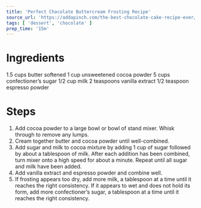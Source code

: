 ```yaml
---
title: 'Perfect Chocolate Buttercream Frosting Recipe'
source_url: 'https://addapinch.com/the-best-chocolate-cake-recipe-ever/'
tags: [ 'dessert', 'chocolate' ]
prep_time: '15m'
---
```

# Ingredients
1.5 cups butter softened
1 cup unsweetened cocoa powder
5 cups confectioner’s sugar
1/2 cup milk
2 teaspoons vanilla extract
1/2 teaspoon espresso powder

# Steps
1. Add cocoa powder to a large bowl or bowl of stand mixer. Whisk through to remove any lumps.
2. Cream together butter and cocoa powder until well-combined.
3. Add sugar and milk to cocoa mixture by adding 1 cup of sugar followed by about a tablespoon of milk. After each addition has been combined, turn mixer onto a high speed for about a minute. Repeat until all sugar and milk have been added.
4. Add vanilla extract and espresso powder and combine well.
5. If frosting appears too dry, add more milk, a tablespoon at a time until it reaches the right consistency. If it appears to wet and does not hold its form, add more confectioner’s sugar, a tablespoon at a time until it reaches the right consistency.
